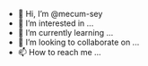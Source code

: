 - 👋 Hi, I’m @mecum-sey
- 👀 I’m interested in ...
- 🌱 I’m currently learning ...
- 💞️ I’m looking to collaborate on ...
- 📫 How to reach me ...

<!---
mecum-sey/mecum-sey is a ✨ special ✨ repository because its `README.md` (this file) appears on your GitHub profile.
You can click the Preview link to take a look at your changes.
--->
